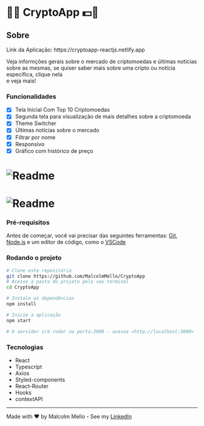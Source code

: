 <h1>💸💵 CryptoApp 💵💸</h1>


<h2>Sobre</h2>
<p>Link da Aplicação: https://cryptoapp-reactjs.netlify.app</p>
<p> Veja informções gerais sobre o mercado de criptomoedas e últimas notícias <br />
sobre as mesmas, se quiser saber mais sobre uma cripto ou notícia específica, clique nela <br />
e veja mais!
</p>

### Funcionalidades
- [x] Tela Inicial Com Top 10 Criptomoedas
- [X] Segunda tela para visualização de mais detalhes sobre a criptomoeda
- [x] Theme Switcher
- [x] Últimas notícias sobre o mercado
- [X] Filtrar por nome 
- [X] Responsivo
- [x] Gráfico com histórico de preço

<h1>
    <img alt="Readme" title= "Readme" src="./gifs/cryptogif.gif" />
</h1>

<h1>
    <img alt="Readme" title= "Readme" src="./gifs/cryptogif2.gif" />
</h1>


### Pré-requisitos
Antes de começar, você vai precisar das seguintes ferramentas: [Git](https://git-scm.com), [Node.js](https://nodejs.org/en/) e um editor de código, como o [VSCode](https://code.visualstudio.com/)

### Rodando o projeto
```bash
# Clone este repositório
git clone https://github.com/MalcolmMello/CryptoApp
# Acesse a pasta do projeto pelo seu terminal
cd CryptoApp

# Instale as dependências
npm install

# Inicie a aplicação
npm start

# O servidor irá rodar na porta:3000 - acesse <http://localhost:3000>

```

### Tecnologias
- React
- Typescript
- Axios
- Styled-components
- React-Router
- Hooks
- contextAPI

---

Made with ❤️ by Malcolm Mello - See my [LinkedIn](https://www.linkedin.com/in/malcolm-de-mello-a8208a224/)